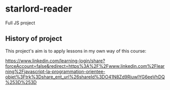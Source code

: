 # starlord-reader

Full JS project

## History of project

This project's aim is to apply lessons in my own way of this course:

https://www.linkedin.com/learning-login/share?forceAccount=false&redirect=https%3A%2F%2Fwww.linkedin.com%2Flearning%2Fjavascript-la-programmation-orientee-objet%3Ftrk%3Dshare_ent_url%26shareId%3DO41N8Zd9RiuwlYG6eeVhDQ%253D%253D
